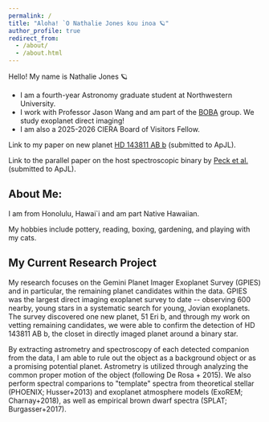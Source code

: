 ```yaml
---
permalink: /
title: "Aloha! `O Nathalie Jones kou inoa 🪐"
author_profile: true
redirect_from: 
  - /about/
  - /about.html
---
```


Hello! My name is Nathalie Jones 🪐
* I am a fourth-year Astronomy graduate student at Northwestern University.
* I work with Professor Jason Wang and am part of the [BOBA](https://jasonwang.space/#group) group. We study exoplanet direct imaging!
* I am also a 2025-2026 CIERA Board of Visitors Fellow.

Link to my paper on new planet [HD 143811 AB b](https://arxiv.org/abs/2509.06729) (submitted to ApJL).

Link to the parallel paper on the host spectroscopic binary by [Peck et al.](https://arxiv.org/abs/2509.06727) (submitted to ApJL).

## About Me:
I am from Honolulu, Hawai`i and am part Native Hawaiian.

My hobbies include pottery, reading, boxing, gardening, and playing with my cats.

## My Current Research Project
My research focuses on the Gemini Planet Imager Exoplanet Survey (GPIES) and in particular, the remaining planet candidates within the data. GPIES was the largest direct imaging exoplanet survey to date -- observing 600 nearby, young stars in a systematic search for young, Jovian exoplanets. The survey discovered one new planet, 51 Eri b, and through my work on vetting remaining candidates, we were able to confirm the detection of HD 143811 AB b, the closet in directly imaged planet around a binary star.

By extracting astrometry and spectroscopy of each detected companion from the data, I am able to rule out the object as a background object or as a promising potential planet. Astrometry is utilized through analyzing the common proper motion of the object (following De Rosa + 2015). We also perform spectral comparions to "template" spectra from theoretical stellar (PHOENIX; Husser+2013) and exoplanet atmosphere models (ExoREM; Charnay+2018), as well as empirical brown dwarf spectra (SPLAT; Burgasser+2017).
